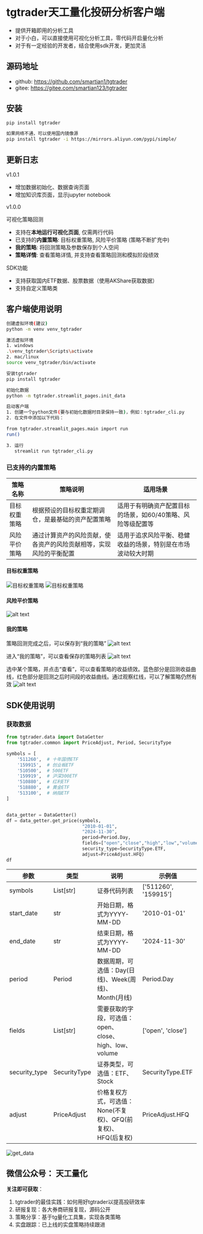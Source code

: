 # tgtrader天工量化投研分析客户端

- 提供开箱即用的分析工具
- 对于小白，可以直接使用可视化分析工具，零代码开启量化分析
- 对于有一定经验的开发者，结合使用sdk开发，更加灵活

## 源码地址
- github: https://github.com/smartian1/tgtrader
- gitee: https://gitee.com/smartian123/tgtrader   


## 安装

```bash
pip install tgtrader

如果网络不通，可以使用国内镜像源
pip install tgtrader -i https://mirrors.aliyun.com/pypi/simple/
```

## 更新日志
v1.0.1
- 增加数据初始化、数据查询页面
- 增加知识库页面，显示jupyter notebook
  
v1.0.0

可视化策略回测
- 支持在**本地运行可视化页面**, 仅需两行代码
- 已支持的**内置策略**: 目标权重策略, 风险平价策略 (策略不断扩充中)
- **我的策略**: 将回测策略及参数保存到个人空间
- **策略详情**: 查看策略详情, 并支持查看策略回测和模拟阶段绩效

SDK功能
- 支持获取国内ETF数据、股票数据（使用AKShare获取数据）
- 支持自定义策略类

## 客户端使用说明
```bash
创建虚拟环境(建议)
python -m venv venv_tgtrader

激活虚拟环境
1. windows
.\venv_tgtrader\Scripts\activate
2. mac/linux
source venv_tgtrader/bin/activate

安装tgtrader
pip install tgtrader

初始化数据
python -m tgtrader.streamlit_pages.init_data

启动客户端
1. 创建一个python文件(要与初始化数据时目录保持一致)，例如：tgtrader_cli.py
2. 在文件中添加以下代码：

from tgtrader.streamlit_pages.main import run
run()

3. 运行
   streamlit run tgtrader_cli.py
```

### 已支持的内置策略
| 策略名称 | 策略说明 | 适用场景 |
|---------|---------|----------|
| 目标权重策略 | 根据预设的目标权重定期调仓，是最基础的资产配置策略 | 适用于有明确资产配置目标的场景，如60/40策略、风险等级配置等 |
| 风险平价策略 | 通过计算资产的风险贡献，使各资产的风险贡献相等，实现风险的平衡配置 | 适用于追求风险平衡、稳健收益的场景，特别是在市场波动较大时期 |

#### 目标权重策略
![目标权重策略](https://raw.githubusercontent.com/smartian1/tgtrader/main/tgtrader/images/target_weight_strategy.png)
![目标权重策略](https://raw.githubusercontent.com/smartian1/tgtrader/main/tgtrader/images/target_weight_strategy_result.png)

#### 风险平价策略
![alt text](https://raw.githubusercontent.com/smartian1/tgtrader/main/tgtrader/images/risk_parity_strategy.png)

#### 我的策略
策略回测完成之后，可以保存到“我的策略”
![alt text](https://raw.githubusercontent.com/smartian1/tgtrader/main/tgtrader/images/save_strategy.png)

进入“我的策略”，可以查看保存的策略列表
![alt text](https://raw.githubusercontent.com/smartian1/tgtrader/main/tgtrader/images/my_strategies.png)

选中某个策略，并点击“查看”，可以查看策略的收益绩效。蓝色部分是回测收益曲线，红色部分是回测之后时间段的收益曲线。通过观察红线，可以了解策略仍然有效
![alt text](https://raw.githubusercontent.com/smartian1/tgtrader/main/tgtrader/images/my_strategies_backtest.png)

## SDK使用说明

### 获取数据

```python
from tgtrader.data import DataGetter
from tgtrader.common import PriceAdjust, Period, SecurityType

symbols = [
    '511260',  # 十年国债ETF
    '159915',  # 创业板ETF
    '510500',  # 500ETF
    '159919',  # 沪深300ETF
    '510880',  # 红利ETF
    '518880',  # 黄金ETF
    '513100',  # 纳指ETF
]


data_getter = DataGetter()
df = data_getter.get_price(symbols, 
                            "2010-01-01", 
                            "2024-11-30", 
                            period=Period.Day, 
                            fields=["open","close","high","low","volume"], 
                            security_type=SecurityType.ETF,
                            adjust=PriceAdjust.HFQ)
df
``` 

| 参数 | 类型 | 说明 | 示例值 |
|------|------|------|---------|
| symbols | List[str] | 证券代码列表 | ['511260', '159915'] |
| start_date | str | 开始日期，格式为YYYY-MM-DD | '2010-01-01' |
| end_date | str | 结束日期，格式为YYYY-MM-DD | '2024-11-30' |
| period | Period | 数据周期，可选值：Day(日线)、Week(周线)、Month(月线) | Period.Day |
| fields | List[str] | 需要获取的字段，可选值：open、close、high、low、volume | ['open', 'close'] |
| security_type | SecurityType | 证券类型，可选值：ETF、Stock | SecurityType.ETF |
| adjust | PriceAdjust | 价格复权方式，可选值：None(不复权)、QFQ(前复权)、HFQ(后复权) | PriceAdjust.HFQ |


![get_data](https://raw.githubusercontent.com/smartian1/tgtrader/main/tgtrader/images/get_data.png)

## 微信公众号： 天工量化
**关注即可获取**：
1. tgtrader的最佳实践：如何用好tgtrader以提高投研效率
2. 研报复现：各大券商研报复现，源码公开
3. 策略分享：基于tg量化工具集，实现各类策略
4. 实盘跟踪：已上线的实盘策略持续跟进
